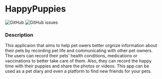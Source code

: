 # HappyPuppies
![GitHub](https://img.shields.io/github/license/Longweig/COMS4995) ![GitHub issues](https://img.shields.io/github/issues/Longweig/HappyPuppies)

### Description
This applicaion that aims to help pet owers better orgnize information about their pets by recording pet life and communicating with other pet owners. The users can record their pets' health conditions, medications or vaccinations to better take care of them. Also, they can record the happy time with their puppies and share the photos or videos. This app can be used as a pet diary and even a platform to find new friends for your pets.


